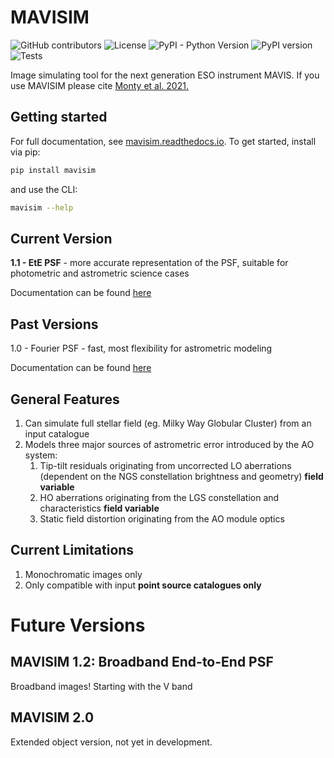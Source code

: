 # MAVISIM

<!--- These are examples. See https://shields.io for others or to customize this set of shields. You might want to include dependencies, project status and licence info here --->

![GitHub contributors](https://img.shields.io/github/contributors/smonty93/mavisim) ![License](https://img.shields.io/github/license/smonty93/mavisim)
![PyPI - Python Version](https://img.shields.io/pypi/pyversions/mavisim) ![PyPI version](https://img.shields.io/pypi/v/mavisim)
![Tests](https://github.com/smonty93/mavisim/actions/workflows/tests.yml/badge.svg)

Image simulating tool for the next generation ESO instrument MAVIS. If you use MAVISIM please cite <a href="https://ui.adsabs.harvard.edu/abs/2021MNRAS.507.2192M/abstract" target="_blank"> Monty et al. 2021.</a>

## Getting started
For full documentation, see <a href="https://mavisim.readthedocs.io/en/latest/" target="_blank">mavisim.readthedocs.io</a>. To get started, install via pip:
```bash
pip install mavisim
```
and use the CLI:
```bash
mavisim --help
```

## Current Version

**1.1 - EtE PSF** - more accurate representation of the PSF, suitable for photometric and astrometric science cases

Documentation can be found <a href="https://mavisim.readthedocs.io/en/latest/" target="_blank"> here</a>

## Past Versions

1.0 - Fourier PSF - fast, most flexibility for astrometric modeling

Documentation can be found <a href="https://mavisim.readthedocs.io/en/v1.0.3/" target="_blank"> here</a>

## General Features

1. Can simulate full stellar field (eg. Milky Way Globular Cluster) from an input catalogue
2. Models three major sources of astrometric error introduced by the AO system:
   1. Tip-tilt residuals originating from uncorrected LO aberrations (dependent on the NGS constellation brightness and geometry) **field variable**
   2. HO aberrations originating from the LGS constellation and characteristics **field variable**
   3. Static field distortion originating from the AO module optics

## Current Limitations

1. Monochromatic images only
2. Only compatible with input **point source catalogues only**

# Future Versions

## MAVISIM 1.2: Broadband End-to-End PSF

Broadband images! Starting with the V band

## MAVISIM 2.0

Extended object version, not yet in development.
